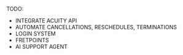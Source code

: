 TODO:

- INTEGRATE ACUITY API
- AUTOMATE CANCELLATIONS, RESCHEDULES, TERMINATIONS
- LOGIN SYSTEM
- FRETPOINTS
- AI SUPPORT AGENT
